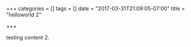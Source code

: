 +++
categories = []
tags = []
date = "2017-03-31T21:09:05-07:00"
title = "helloworld 2"

+++


testing content 2. 
